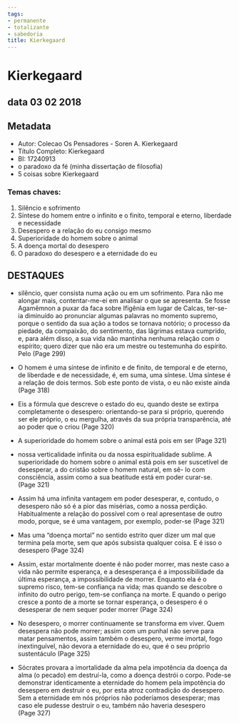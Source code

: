 ```yaml
---
tags: 
- permanente
- totalizante
- sabedoria
title: Kierkegaard
---
```


# Kierkegaard
## data 03 02 2018

## Metadata

- Autor: Colecao Os Pensadores - Soren A. Kierkegaard
- Título Completo: Kierkegaard
- BI: 17240913
-  o paradoxo da fé (minha dissertação de filosofia)
-  5 coisas sobre Kierkegaard
###  Temas chaves:
1.  Silêncio e sofrimento
2.  Síntese do homem entre o infinito e o finito, temporal e eterno, liberdade e necessidade
3.  Desespero e a relação do eu consigo mesmo
4.  Superioridade do homem sobre o animal
5.  A doença mortal do desespero
6.  O paradoxo do desespero e a eternidade do eu
  
## DESTAQUES

- silêncio, quer consista numa ação ou em um sofrimento. Para não me alongar mais, contentar-me-ei em analisar o que se apresenta. Se fosse Agamêmnon a puxar da faca sobre Ifigênia em lugar de Calcas, ter-se-ia diminuído ao pronunciar algumas palavras no momento supremo, porque o sentido da sua ação a todos se tornava notório; o processo da piedade, da compaixão, do sentimento, das lágrimas estava cumprido, e, para além disso, a sua vida não mantinha nenhuma relação com o espírito; quero dizer que não era um mestre ou testemunha do espírito. Pelo (Page 299)

- O homem é uma síntese de infinito e de finito, de temporal e de eterno, de liberdade e de necessidade, é, em suma, uma síntese. Uma síntese é a relação de dois termos. Sob este ponto de vista, o eu não existe ainda (Page 318)

- Eis a fórmula que descreve o estado do eu, quando deste se extirpa completamente o desespero: orientando-se para si próprio, querendo ser ele próprio, o eu mergulha, através da sua própria transparência, até ao poder que o criou (Page 320)

- A superioridade do homem sobre o animal está pois em ser (Page 321)

- nossa verticalidade infinita ou da nossa espiritualidade sublime. A superioridade do homem sobre o animal está pois em ser suscetível de desesperar, a do cristão sobre o homem natural, em sê- lo com consciência, assim como a sua beatitude está em poder curar-se. (Page 321)

- Assim há uma infinita vantagem em poder desesperar, e, contudo, o desespero não só é a pior das misérias, como a nossa perdição. Habitualmente a relação do possível com o real apresentase de outro modo, porque, se é uma vantagem, por exemplo, poder-se (Page 321)

- Mas uma “doença mortal” no sentido estrito quer dizer um mal que termina pela morte, sem que após subsista qualquer coisa. E é isso o desespero (Page 324)

- Assim, estar mortalmente doente é não poder morrer, mas neste caso a vida não permite esperança, e a desesperança é a impossibilidade da última esperança, a impossibilidade de morrer. Enquanto ela é o supremo risco, tem-se confiança na vida; mas quando se descobre o infinito do outro perigo, tem-se confiança na morte. E quando o perigo cresce a ponto de a morte se tornar esperança, o desespero é o desesperar de nem sequer poder morrer (Page 324)

- No desespero, o morrer continuamente se transforma em viver. Quem desespera não pode morrer; assim com um punhal não serve para matar pensamentos, assim também o desespero, verme imortal, fogo inextinguível, não devora a eternidade do eu, que é o seu próprio sustentáculo (Page 325)

- Sócrates provara a imortalidade da alma pela impotência da doença da alma (o pecado) em destruí-la, como a doença destrói o corpo. Pode-se demonstrar identicamente a eternidade do homem pela impotência do desespero em destruir o eu, por esta atroz contradição do desespero. Sem a eternidade em nós próprios não poderíamos desesperar; mas caso ele pudesse destruir o eu, também não haveria desespero (Page 327)